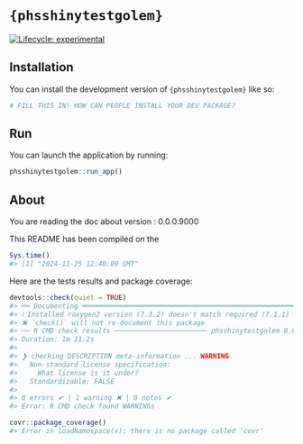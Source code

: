 
<!-- README.md is generated from README.Rmd. Please edit that file -->

# `{phsshinytestgolem}`

<!-- badges: start -->

[![Lifecycle:
experimental](https://img.shields.io/badge/lifecycle-experimental-orange.svg)](https://lifecycle.r-lib.org/articles/stages.html#experimental)
<!-- badges: end -->

## Installation

You can install the development version of `{phsshinytestgolem}` like
so:

``` r
# FILL THIS IN! HOW CAN PEOPLE INSTALL YOUR DEV PACKAGE?
```

## Run

You can launch the application by running:

``` r
phsshinytestgolem::run_app()
```

## About

You are reading the doc about version : 0.0.0.9000

This README has been compiled on the

``` r
Sys.time()
#> [1] "2024-11-25 12:40:09 GMT"
```

Here are the tests results and package coverage:

``` r
devtools::check(quiet = TRUE)
#> ══ Documenting ═════════════════════════════════════════════════════════════════
#> ℹ Installed roxygen2 version (7.3.2) doesn't match required (7.1.1)
#> ✖ `check()` will not re-document this package
#> ── R CMD check results ─────────────────────── phsshinytestgolem 0.0.0.9000 ────
#> Duration: 1m 11.2s
#> 
#> ❯ checking DESCRIPTION meta-information ... WARNING
#>   Non-standard license specification:
#>     What license is it under?
#>   Standardizable: FALSE
#> 
#> 0 errors ✔ | 1 warning ✖ | 0 notes ✔
#> Error: R CMD check found WARNINGs
```

``` r
covr::package_coverage()
#> Error in loadNamespace(x): there is no package called 'covr'
```
